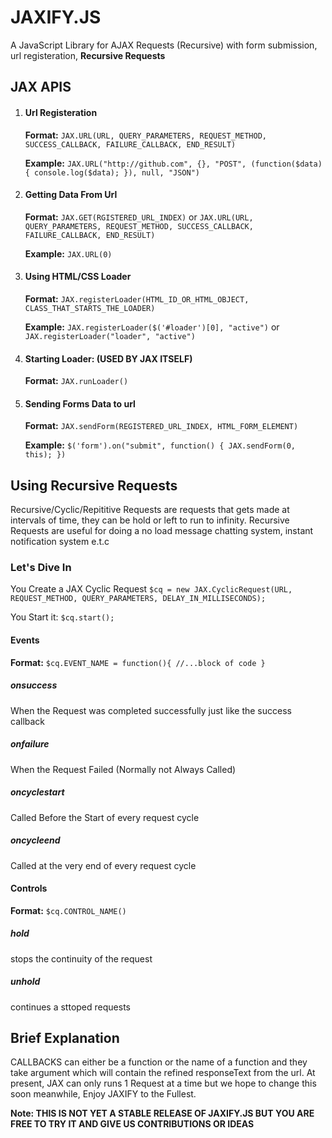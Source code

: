 # JAXIFY.JS
A JavaScript Library for AJAX Requests (Recursive) with form submission, url registeration, **Recursive Requests**

## JAX APIS

1. #### Url Registeration
    **Format:** `JAX.URL(URL, QUERY_PARAMETERS, REQUEST_METHOD, SUCCESS_CALLBACK, FAILURE_CALLBACK, END_RESULT)`
    
    **Example:** `JAX.URL("http://github.com", {}, "POST", (function($data){ console.log($data); }), null, "JSON")`
    
2. #### Getting Data From Url
   **Format:** `JAX.GET(RGISTERED_URL_INDEX)` or `JAX.URL(URL, QUERY_PARAMETERS, REQUEST_METHOD, SUCCESS_CALLBACK, FAILURE_CALLBACK, END_RESULT)`
   
   **Example:** `JAX.URL(0)`
   
3. #### Using HTML/CSS Loader
   **Format:** `JAX.registerLoader(HTML_ID_OR_HTML_OBJECT, CLASS_THAT_STARTS_THE_LOADER)`
   
   **Example:** `JAX.registerLoader($('#loader')[0], "active")` or `JAX.registerLoader("loader", "active")`

4. #### Starting Loader: (USED BY JAX ITSELF)
   **Format:** `JAX.runLoader()`
   
5. #### Sending Forms Data to url
   **Format:** `JAX.sendForm(REGISTERED_URL_INDEX, HTML_FORM_ELEMENT)`
   
   **Example:** `$('form').on("submit", function() { JAX.sendForm(0, this); })`

## Using Recursive Requests
Recursive/Cyclic/Repititive Requests are requests that gets made at intervals of time, they can be hold or left to run to infinity. Recursive Requests are useful for doing a no load message chatting system, instant notification system e.t.c

### Let's Dive In
You Create a JAX Cyclic Request
    ```$cq = new JAX.CyclicRequest(URL, REQUEST_METHOD, QUERY_PARAMETERS, DELAY_IN_MILLISECONDS);```
    
You Start it:
    ```$cq.start();```
    
#### Events
**Format:** ```$cq.EVENT_NAME = function(){ //...block of code }```

##### onsuccess
When the Request was completed successfully just like the success callback
##### onfailure
When the Request Failed (Normally not Always Called)
##### oncyclestart
Called Before the Start of every request cycle
##### oncycleend
Called at the very end of every request cycle

#### Controls
**Format:** ```$cq.CONTROL_NAME()```

##### hold
stops the continuity of the request
##### unhold
continues a sttoped requests

## Brief Explanation
   CALLBACKS can either be a function or the name of a function and they take argument which will contain the refined responseText from the url. At present, JAX can only runs 1 Request at a time but we hope to change this soon meanwhile, Enjoy JAXIFY to the Fullest.
   
**Note: THIS IS NOT YET A STABLE RELEASE OF JAXIFY.JS BUT YOU ARE FREE TO TRY IT AND GIVE US CONTRIBUTIONS OR IDEAS**
   
